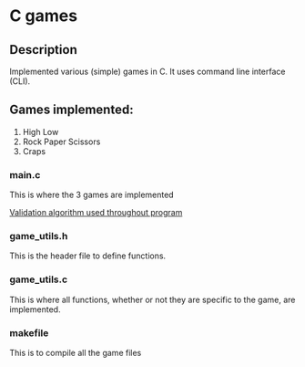 # C games

## Description
Implemented various (simple) games in C. 
It uses command line interface (CLI). 

## Games implemented:
1. High Low
2. Rock Paper Scissors
3. Craps

### main.c
This is where the 3 games are implemented

[Validation algorithm used throughout program](https://cboard.cprogramming.com/c-programming/162761-preventing-wrong-input-do-while-isdigit-post1202639.html#post1202639)

### game_utils.h
This is the header file to define functions.

### game_utils.c
This is where all functions, whether or not they are specific to the game, are implemented.

### makefile
This is to compile all the game files
